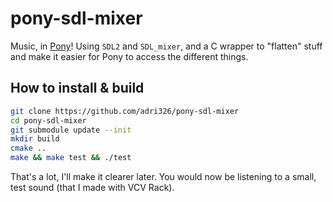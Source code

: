 # pony-sdl-mixer

Music, in [Pony](https://www.ponylang.io/)!
Using `SDL2` and `SDL_mixer`, and a C wrapper to "flatten" stuff and make it easier for Pony to access the different things.

## How to install & build

```sh
git clone https://github.com/adri326/pony-sdl-mixer
cd pony-sdl-mixer
git submodule update --init
mkdir build
cmake ..
make && make test && ./test
```

That's a lot, I'll make it clearer later.
You would now be listening to a small, test sound (that I made with VCV Rack).
